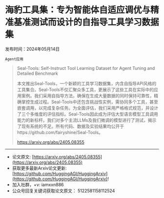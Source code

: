 # 海豹工具集：专为智能体自适应调优与精准基准测试而设计的自指导工具学习数据集
发布时间：2024年05月14日

`Agent应用`
> Seal-Tools: Self-Instruct Tool Learning Dataset for Agent Tuning and Detailed Benchmark
>
> 本文推出Seal-Tools，一个新颖的工具学习数据集，内含自指导API风格的工具集合。Seal-Tools不仅汇聚众多工具，更展示了这些工具在实际中的应用案例。我们采用自指导方法，确保在生成大量数据的同时保持可靠性，精确掌控生成过程。Seal-Tools中还包含挑战性实例，需协同多个工具，甚至嵌套调用，以完成复杂任务。为全面评估，我们采用严格格式规范，并设计了三个多维度的评估指标。Seal-Tools因此成为评估大型语言模型工具调用能力的新标杆。我们对多个主流LLMs及我们微调的模型进行了测试，揭示了现有系统的不足。所有代码、数据及实验结果均公开于https://github.com/fairyshine/Seal-Tools。
>
> https://arxiv.org/abs/2405.08355


<hr />

- 论文原文: [https://arxiv.org/abs/2405.08355](https://arxiv.org/abs/2405.08355)
- 获取更多最新Arxiv论文更新: [https://github.com/HuggingAGI/HuggingArxiv](https://github.com/HuggingAGI/HuggingArxiv)!
- 加入社群，+v: iamxxn886
- 公众号回复关键词获取论文原文： 5122581158112524